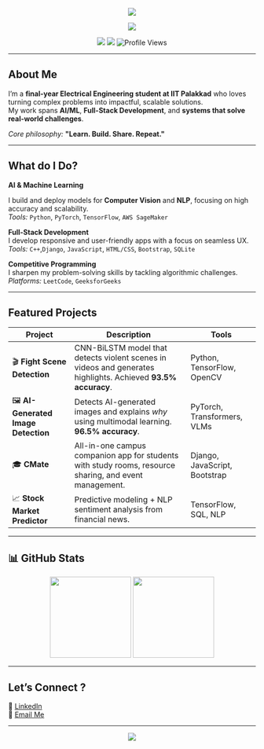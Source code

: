 <!-- TYPING ANIMATION HEADER -->
<p align="center">
  <img src="https://readme-typing-svg.herokuapp.com?font=Fira+Code&size=30&duration=4000&pause=1000&color=00C6FF&center=true&vCenter=true&width=900&lines=Hi+there%2C+I'm+Aryan+Mathur+%F0%9F%91%8B;Electrical+Engineering+%40+IIT+Palakkad;AI+Engineer+%7C+Full-Stack+Developer;Problem+Solver+%7C+Open-Source+Contributor;Always+Learning+New+Things+" />
</p>

<!-- WAVY GRADIENT HEADER -->
<p align="center">
  <img src="https://capsule-render.vercel.app/api?type=waving&height=150&color=0:00c6ff,100:0072ff&section=header" />
</p>

<!-- SOCIAL LINKS -->
<p align="center">
  <a href="https://www.linkedin.com/in/aryannmathur/"><img src="https://img.shields.io/badge/LinkedIn-0A66C2?style=for-the-badge&logo=linkedin&logoColor=white"></a>
  <a href="mailto:aryannmathur@gmail.com"><img src="https://img.shields.io/badge/Email-D14836?style=for-the-badge&logo=gmail&logoColor=white"></a>
  <img src="https://komarev.com/ghpvc/?username=neverthesameagain&style=for-the-badge&color=blue" alt="Profile Views" />
</p>

---

##  About Me
I’m a **final-year Electrical Engineering student at IIT Palakkad** who loves turning complex problems into impactful, scalable solutions.  
My work spans **AI/ML**, **Full-Stack Development**, and **systems that solve real-world challenges**.  

 *Core philosophy:* **"Learn. Build. Share. Repeat."**

---

##  What do I Do?

**AI & Machine Learning**

I build and deploy models for **Computer Vision** and **NLP**, focusing on high accuracy and scalability.  
*Tools:* `Python`, `PyTorch`, `TensorFlow`, `AWS SageMaker`

**Full-Stack Development**  
I develop responsive and user-friendly apps with a focus on seamless UX.  
*Tools:* `C++`,`Django`, `JavaScript`, `HTML/CSS`, `Bootstrap`, `SQLite`

**Competitive Programming**  
I sharpen my problem-solving skills by tackling algorithmic challenges.  
*Platforms:* `LeetCode`, `GeeksforGeeks`

---

##  Featured Projects

| Project | Description | Tools |
|---------|-------------|-------|
| 🎬 **Fight Scene Detection** | CNN-BiLSTM model that detects violent scenes in videos and generates highlights. Achieved **93.5% accuracy**. | Python, TensorFlow, OpenCV |
| 🖼 **AI-Generated Image Detection** | Detects AI-generated images and explains *why* using multimodal learning. **96.5% accuracy**. | PyTorch, Transformers, VLMs |
| 🎓 **CMate** | All-in-one campus companion app for students with study rooms, resource sharing, and event management. | Django, JavaScript, Bootstrap |
| 📈 **Stock Market Predictor** | Predictive modeling + NLP sentiment analysis from financial news. | TensorFlow, SQL, NLP |

---

## 📊 GitHub Stats

<p align="center">
  <img src="https://github-readme-stats.vercel.app/api/top-langs/?username=neverthesameagain&layout=compact&theme=tokyonight&hide_border=true" height="165"/>
    <img src="https://github-readme-streak-stats.herokuapp.com/?user=neverthesameagain&theme=tokyonight&hide_border=true" height="165"/>

</p>

<p align="center">
</p>

---

##  Let’s Connect ?
📌 [LinkedIn](https://www.linkedin.com/in/aryannmathur/)  
📧 [Email Me](mailto:aryannmathur@gmail.com)  

---

<p align="center">
  <img src="https://capsule-render.vercel.app/api?type=waving&height=120&color=0:00c6ff,100:0072ff&section=footer&text=Thanks%20for%20visiting!&fontColor=ffffff&fontSize=30" />
</p>

